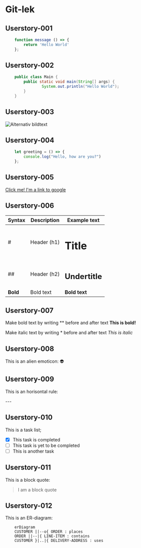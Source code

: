 # Git-lek

## Userstory-001

```javascript
	function message () => {
		return 'Hello World'
	};
```

##  Userstory-002

```java 
	public class Main {
  		public static void main(String[] args) {
    			System.out.println("Hello World");
  		}
	}	
```

## Userstory-003
![Alternativ bildtext](https://images.unsplash.com/photo-1617854818583-09e7f077a156?ixlib=rb-1.2.1&ixid=MnwxMjA3fDB8MHxwaG90by1wYWdlfHx8fGVufDB8fHx8&auto=format&fit=crop&w=1170&q=80)

##  Userstory-004

```javascript
	let greeting = () => {
		console.log("Hello, how are you?")
	};
```

##  Userstory-005

[Click me! I'm a link to google](https://www.google.se/?hl=sv)

##  Userstory-006

|Syntax        |Description   |Example text          |
| ------------ | ------------ | -------------------- |
|#             | Header (h1)  | <h1>Title</h1>       |
|##            | Header (h2)  | <h2>Undertitle</h2>  |
|**Bold**      | Bold text    | **Bold text**        |

##  Userstory-007

Make bold text by writing ** before and after text
**This is bold!**

Make italic text by writing * before and after text
*This is italic*

## Userstory-008

This is an alien emoticon: :alien:

## Userstory-009

<p>This is an horisontal rule: </p>
---

## Userstory-010

This is a task list;
- [x] This task is completed
- [ ] This task is yet to be completed
- [ ] This is another task

## Userstory-011

This is a block quote:
> I am a block quote

## Userstory-012

This is an ER-diagram:
```mermaid
	erDiagram
    CUSTOMER ||--o{ ORDER : places
    ORDER ||--|{ LINE-ITEM : contains
    CUSTOMER }|..|{ DELIVERY-ADDRESS : uses
```

